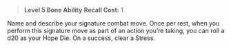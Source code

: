 > **Level 5 Bone Ability**
> **Recall Cost:** 1

Name and describe your signature combat move. Once per rest, when you perform this signature move as part of an action you’re taking, you can roll a d20 as your Hope Die. On a success, clear a Stress.

